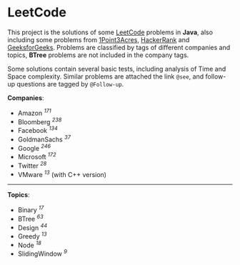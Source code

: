 # LeetCode

This project is the solutions of some [LeetCode](https://leetcode.com) problems in **Java**, also including some problems from [1Point3Acres](https://www.1point3acres.com/bbs/forum-145-1.html), [HackerRank](https://www.hackerrank.com) and [GeeksforGeeks](https://www.geeksforgeeks.org). Problems are classified by tags of different companies and topics, **BTree** problems are not included in the company tags.

Some solutions contain several basic tests, including analysis of Time and Space complexity. Similar problems are attached the link `@see`, and follow-up questions are tagged by `@Follow-up`.

**Companies**:

- Amazon <sup>_171_</sup>
- Bloomberg <sup>_238_</sup>
- Facebook <sup>_134_</sup>
- GoldmanSachs <sup>_37_</sup>
- Google <sup>_246_</sup>
- Microsoft <sup>_172_</sup>
- Twitter <sup>_28_</sup>
- VMware <sup>_13_</sup> (with C++ version)

---

**Topics**:

- Binary <sup>_17_</sup>
- BTree <sup>_63_</sup>
- Design <sup>_44_</sup>
- Greedy <sup>_13_</sup>
- Node <sup>_18_</sup>
- SlidingWindow <sup>_9_</sup>
